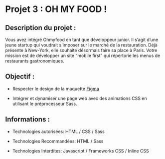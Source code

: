 # Projet 3 : OH MY FOOD ! 

## Description du projet : 

Vous avez intégré Ohmyfood en tant que développeur junior. Il s’agit d’une jeune startup qui voudrait s'imposer sur le marché de la restauration. Déjà présente à New-York, elle souhaite désormais faire sa place à Paris. 
Votre mission est de développer un site “mobile first” qui répertorie les menus de restaurants gastronomiques.

## Objectif :

* Respecter le design de la maquette [Figma ](https://www.figma.com/design/t4449fzDnwGYmzuwQdu87V/Maquettes-Ohmyfood-(mobile-et-desktop)?node-id=0-1)

* Intégrer et dynamiser une page web avec des animations CSS en utilisant le préprocesseur Sass.

## Informations :

* Technologies autorisées: HTML / CSS / Sass

* Technologies Recommandées: HTML / Sass

* Technologies Interdites: Javascript / Frameworks CSS / Inline CSS
